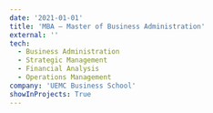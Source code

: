 ```yaml
---
date: '2021-01-01'
title: 'MBA – Master of Business Administration'
external: ''
tech:
  - Business Administration
  - Strategic Management
  - Financial Analysis
  - Operations Management
company: 'UEMC Business School'
showInProjects: True
---
```

